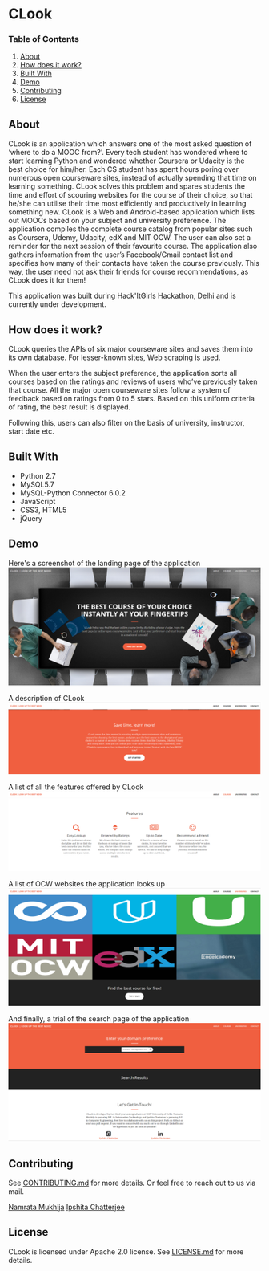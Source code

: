 # CLook

### Table of Contents
1. [About](#about)
2. [How does it work?](#how-does-it-work)
3. [Built With](#built-with)
4. [Demo](#demo)
5. [Contributing](#contributing)
6. [License](#license)

## About

CLook is an application which answers one of the most asked question of ‘where to do a MOOC from?’. Every tech student has wondered where to start learning Python and wondered whether Coursera or Udacity is the best choice for him/her. Each CS student has spent hours poring over numerous open courseware sites, instead of actually spending that time on learning something. CLook solves this problem and spares students the time and effort of scouring websites for the course of their choice, so that he/she can utilise their time most efficiently and productively in learning something new. CLook is a Web and Android-based application which lists out MOOCs based on your subject and university preference. The application compiles the complete course catalog from popular sites such as Coursera, Udemy, Udacity, edX and MIT OCW. The user can also set a reminder for the next session of their favourite course. The application also gathers information from the user’s Facebook/Gmail contact list and specifies how many of their contacts have taken the course previously. This way, the user need not ask their friends for course recommendations, as CLook does it for them! 

This application was built during Hack'ItGirls Hackathon, Delhi and is currently under development.

## How does it work?

CLook queries the APIs of six major courseware sites and saves them into its own database. For lesser-known sites, Web scraping is used.

When the user enters the subject preference, the application sorts all courses based on the ratings and reviews of users who’ve previously taken that course. All the major open courseware sites follow a system of feedback based on ratings from 0 to 5 stars. Based on this uniform criteria of rating, the best result is displayed.

Following this, users can also filter on the basis of university, instructor, start date etc.

## Built With

* Python 2.7
* MySQL5.7
* MySQL-Python Connector 6.0.2
* JavaScript
* CSS3, HTML5
* jQuery

## Demo

Here's a screenshot of the landing page of the application 
![Jumbotron](/assets/jumbotron.png)

A description of CLook
![Description](/assets/desc.png)

A list of all the features offered by CLook
![Features](/assets/features.png)

A list of OCW websites the application looks up
![Sites](/assets/courseList.png)

And finally, a trial of the search page of the application
![Search](/assets/trial.png)

## Contributing

See [CONTRIBUTING.md](https://github.com/Namrata96/CLook/blob/master/CONTRIBUTING.md) for more details. Or feel free to reach out to us via mail.

[Namrata Mukhija](mailto:namratamukhija@gmail.com)
[Ipshita Chatterjee](mailto:chatterjeei08@gmail.com)

## License

CLook is licensed under Apache 2.0 license. See [LICENSE.md](https://github.com/Namrata96/CLook/blob/master/LICENSE.md) for more details.
